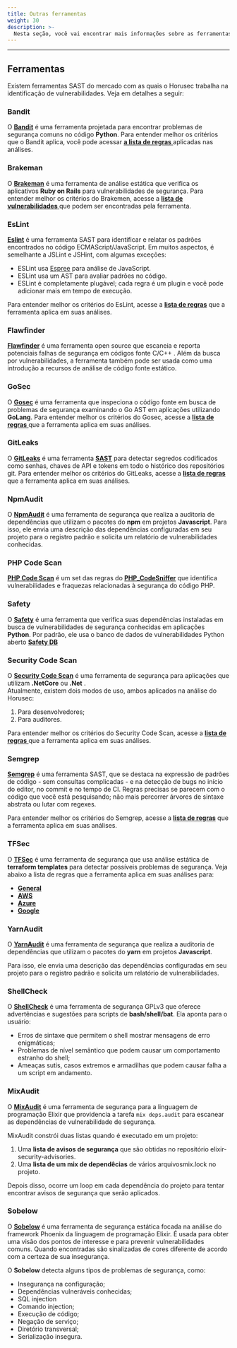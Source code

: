 ```yaml
---
title: Outras ferramentas
weight: 30
description: >-
  Nesta seção, você vai encontrar mais informações sobre as ferramentas de código aberto no mercado que são utilizadas pelo Horusec em suas análises.
---
```


---
## **Ferramentas**

Existem ferramentas SAST do mercado com as quais o Horusec trabalha na identificação de vulnerabilidades. Veja em detalhes a seguir:

### **Bandit**

O [**Bandit**](https://github.com/PyCQA/bandit) é uma ferramenta projetada para encontrar problemas de segurança comuns no código **Python**. Para entender melhor os critérios que o Bandit aplica, você pode acessar [**a lista de regras** ](https://bandit.readthedocs.io/en/latest/plugins/index.html#complete-test-plugin-listing) aplicadas nas análises.

### **Brakeman**

O [**Brakeman**](https://github.com/presidentbeef/brakeman) é uma ferramenta de análise estática que verifica os aplicativos **Ruby on Rails** para vulnerabilidades de segurança. Para entender melhor os critérios do Brakemen, acesse a [**lista de vulnerabilidades** ](https://brakemanscanner.org/docs/warning_types/)que podem ser encontradas pela ferramenta.

### **EsLint**

[**Eslint**](https://github.com/eslint/eslint) é uma ferramenta SAST para identificar e relatar os padrões encontrados no código ECMAScript/JavaScript. Em muitos aspectos, é semelhante a JSLint e JSHint, com algumas exceções:

* ESLint usa [Espree](https://github.com/eslint/espree) para análise de JavaScript.
* ESLint usa um AST para avaliar padrões no código.
* ESLint é completamente plugável; cada regra é um plugin e você pode adicionar mais em tempo de execução.

Para entender melhor os critérios do EsLint, acesse a [**lista de regras**](https://eslint.org/docs/rules/) que a ferramenta aplica em suas análises.

### **Flawfinder**

[**Flawfinder**](https://github.com/david-a-wheeler/flawfinder) é uma ferramenta open source que escaneia e reporta potenciais falhas de segurança em códigos fonte C/C++ . Além da busca por vulnerabilidades, a ferramenta também pode ser usada como uma introdução a recursos de análise de código fonte estático.

### **GoSec**

O [**Gosec**](https://github.com/securego/gosec) é uma ferramenta que inspeciona o código fonte em busca de problemas de segurança examinando o Go AST em aplicações utilizando **GoLang**. Para entender melhor os critérios do Gosec, acesse a [**lista de regras** ](https://github.com/securego/gosec#available-rules) que a ferramenta aplica em suas análises.

### **GitLeaks**

O [**GitLeaks**](https://github.com/zricethezav/gitleaks) é uma ferramenta [**SAST**](../../../../key-concepts/#sast-static-application-security-testing) para detectar segredos codificados como senhas, chaves de API e tokens em todo o histórico dos repositórios git. Para entender melhor os critérios do GitLeaks, acesse a [**lista de regras** ](https://github.com/ZupIT/horusec/blob/master/deployments/dockerfiles/gitleaks/rules.toml)que a ferramenta aplica em suas análises.

### **NpmAudit**

O [**NpmAudit**](https://docs.npmjs.com/cli/audit.html) é uma ferramenta de segurança que realiza a auditoria de dependências que utilizam o pacotes do **npm** em projetos **Javascript**. Para isso, ele envia uma descrição das dependências configuradas em seu projeto para o registro padrão e solicita um relatório de vulnerabilidades conhecidas.

### **PHP Code Scan**

[**PHP Code Scan**](https://github.com/FloeDesignTechnologies/phpcs-security-audit) é um set das regras do [**PHP\_CodeSniffer**](https://github.com/squizlabs/PHP_CodeSniffer) que identifica vulnerabilidades e fraquezas relacionadas à segurança do código PHP.

### **Safety**

O [**Safety**](https://github.com/pyupio/safety)  é uma ferramenta que verifica suas dependências instaladas em busca de vulnerabilidades de segurança conhecidas em aplicações **Python**. Por padrão, ele usa o banco de dados de vulnerabilidades Python aberto [**Safety DB**](https://github.com/pyupio/safety-db) 

### **Security Code Scan**

O [**Security Code Scan**](https://github.com/security-code-scan/security-code-scan) é uma ferramenta de segurança para aplicações que utilizam **.NetCore** ou **.Net** .  
Atualmente, existem dois modos de uso, ambos aplicados na análise do Horusec: 

1. Para desenvolvedores;
2. Para auditores. 

Para entender melhor os critérios do Security Code Scan, acesse a [**lista de regras** ](https://security-code-scan.github.io/#rules)que a ferramenta aplica em suas análises.  


### **Semgrep**

[**Semgrep**](https://github.com/returntocorp/semgrep) é uma ferramenta SAST, que se destaca na expressão de padrões de código - sem consultas complicadas - e na detecção de bugs no início do editor, no commit e no tempo de CI. Regras precisas se parecem com o código que você está pesquisando; não mais percorrer árvores de sintaxe abstrata ou lutar com regexes.

Para entender melhor os critérios do Semgrep, acesse a [**lista de regras**](https://semgrep.dev/docs/rules/) que a ferramenta aplica em suas análises.

### **TFSec**

O [**TFSec**](https://github.com/tfsec/tfsec) é uma ferramenta de segurança que usa análise estática de **terraform templates** para detectar possíveis problemas de segurança. Veja abaixo a lista de regras que a ferramenta aplica em suas análises para:

* [**General**](https://github.com/tfsec/tfsec/blob/master/docs-website/docs/general/home.md)
* [**AWS**](https://github.com/tfsec/tfsec/blob/master/docs-website/docs/aws/home.md)
* [**Azure**](https://github.com/tfsec/tfsec/blob/master/docs-website/docs/azure/home.md)
* [**Google**](https://github.com/tfsec/tfsec/blob/master/docs-website/docs/google/home.md)

### **YarnAudit**

 O [**YarnAudit**](https://classic.yarnpkg.com/en/docs/cli/audit/) é uma ferramenta de segurança que realiza a auditoria de dependências que utilizam o pacotes do **yarn** em projetos **Javascript**. 

Para isso, ele envia uma descrição das dependências configuradas em seu projeto para o registro padrão e solicita um relatório de vulnerabilidades.

### **ShellCheck**

 O [**ShellCheck**](https://github.com/koalaman/shellcheck) é uma ferramenta de segurança GPLv3 que oferece advertências e sugestões para scripts de **bash/shell/bat**. 
Ela aponta para o usuário: 
- Erros de sintaxe que permitem o shell mostrar mensagens de erro enigmáticas;
- Problemas de nível semântico que podem causar um comportamento estranho do shell;
- Ameaças sutis, casos extremos e armadilhas que podem causar falha a um script em andamento.

### **MixAudit**

 O [**MixAudit**](https://github.com/mirego/mix_audit) é uma ferramenta de segurança para a linguagem de programação Elixir que providencia a tarefa `mix deps.audit` para escanear as dependências de vulnerabilidade de segurança.

MixAudit constrói duas listas quando é executado em um projeto:
 1. Uma **lista de avisos de segurança** que são obtidas no repositório elixir-security-advisories.
2. Uma **lista de um mix de dependêcias** de vários arquivosmix.lock no projeto.

Depois disso, ocorre um loop em cada dependência do projeto para tentar encontrar avisos de segurança que serão aplicados. 

### **Sobelow**

 O [**Sobelow**](https://github.com/nccgroup/sobelow) é uma ferramenta de segurança estática focada na análise do framework Phoenix da linguagem de programação Elixir. É usada para obter uma visão dos pontos de interesse e para prevenir vulnerabilidades comuns. Quando encontradas são sinalizadas de cores diferente de acordo com a certeza de sua insegurança. 

O **Sobelow** detecta alguns tipos de problemas de segurança, como:

- Insegurança na configuração;
- Dependências vulneráveis conhecidas;
- SQL injection
- Comando injection;
- Execução de código;
- Negação de serviço;
- Diretório transversal;
- Serialização insegura.
